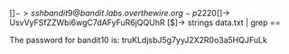[$]-> ssh bandit9@bandit.labs.overthewire.org -p 2220
[$]-> UsvVyFSfZZWbi6wgC7dAFyFuR6jQQUhR
[$]-> strings data.txt | grep ==

The password for bandit10 is: truKLdjsbJ5g7yyJ2X2R0o3a5HQJFuLk
